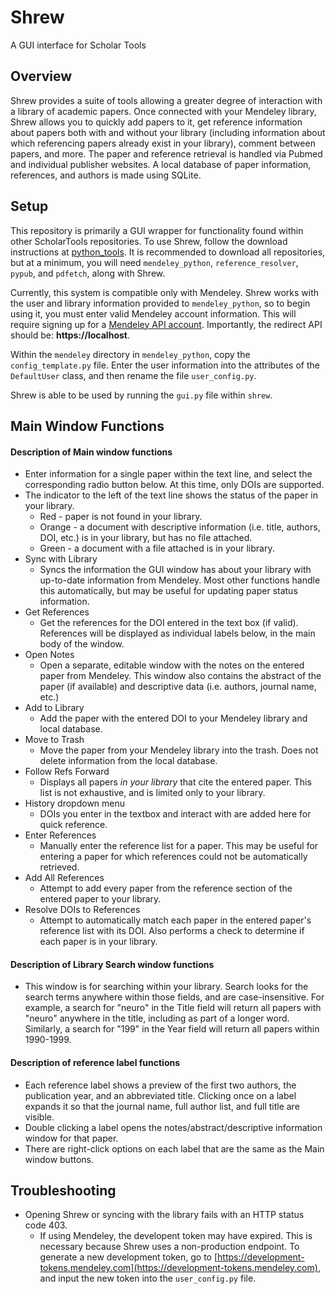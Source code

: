 # Shrew  
A GUI interface for Scholar Tools

## Overview  
Shrew provides a suite of tools allowing a greater degree of interaction with a library of academic papers. Once connected with your Mendeley library, Shrew allows you to quickly add papers to it, get reference information about papers both with and without your library (including information about which referencing papers already exist in your library), comment between papers, and more. The paper and reference retrieval is handled via Pubmed and individual publisher websites. A local database of paper information, references, and authors is made using SQLite.

## Setup  
This repository is primarily a GUI wrapper for functionality found within other ScholarTools repositories. To use Shrew, follow the download instructions at [python_tools](https://github.com/ScholarTools/python_tools). It is recommended to download all repositories, but at a minimum, you will need `mendeley_python`, `reference_resolver`, `pypub`, and `pdfetch`, along with Shrew.

Currently, this system is compatible only with Mendeley. Shrew works with the user and library information provided to `mendeley_python`, so to begin using it, you must enter valid Mendeley account information. This will require signing up for a [Mendeley API account](https://mix.mendeley.com/portal#/register). Importantly, the redirect API should be: **https://localhost**.

Within the `mendeley` directory in `mendeley_python`, copy the `config_template.py` file. Enter the user information into the attributes of the `DefaultUser` class, and then rename the file `user_config.py`.

Shrew is able to be used by running the `gui.py` file within `shrew`. 

## Main Window Functions  
#### Description of Main window functions
* Enter information for a single paper within the text line, and select the corresponding radio button below. At this time, only DOIs are supported.  
* The indicator to the left of the text line shows the status of the paper in your library.
  * Red - paper is not found in your library.
  * Orange - a document with descriptive information (i.e. title, authors, DOI, etc.) is in your library, but has no file attached.
  * Green - a document with a file attached is in your library.
* Sync with Library
  * Syncs the information the GUI window has about your library with up-to-date information from Mendeley. Most other functions handle this automatically, but may be useful for updating paper status information.
* Get References
  * Get the references for the DOI entered in the text box (if valid). References will be displayed as individual labels below, in the main body of the window.
* Open Notes
  * Open a separate, editable window with the notes on the entered paper from Mendeley. This window also contains the abstract of the paper (if available) and descriptive data (i.e. authors, journal name, etc.)
* Add to Library
  * Add the paper with the entered DOI to your Mendeley library and local database.
* Move to Trash
  * Move the paper from your Mendeley library into the trash. Does not delete information from the local database.
* Follow Refs Forward
  * Displays all papers *in your library* that cite the entered paper. This list is not exhaustive, and is limited only to your library.
* History dropdown menu
  * DOIs you enter in the textbox and interact with are added here for quick reference.
* Enter References
  * Manually enter the reference list for a paper. This may be useful for entering a paper for which references could not be automatically retrieved.
* Add All References
  * Attempt to add every paper from the reference section of the entered paper to your library.
* Resolve DOIs to References
  * Attempt to automatically match each paper in the entered paper's reference list with its DOI. Also performs a check to determine if each paper is in your library.

#### Description of Library Search window functions  
* This window is for searching within your library. Search looks for the search terms anywhere within those fields, and are case-insensitive. For example, a search for "neuro" in the Title field will return all papers with "neuro" anywhere in the title, including as part of a longer word. Similarly, a search for "199" in the Year field will return all papers within 1990-1999.

#### Description of reference label functions
* Each reference label shows a preview of the first two authors, the publication year, and an abbreviated title. Clicking once on a label expands it so that the journal name, full author list, and full title are visible.
* Double clicking a label opens the notes/abstract/descriptive information window for that paper.
* There are right-click options on each label that are the same as the Main window buttons. 

## Troubleshooting
* Opening Shrew or syncing with the library fails with an HTTP status code 403.
  * If using Mendeley, the developent token may have expired. This is necessary because Shrew uses a non-production endpoint. To generate a new development token, go to [https://development-tokens.mendeley.com](https://development-tokens.mendeley.com), and input the new token into the `user_config.py` file.